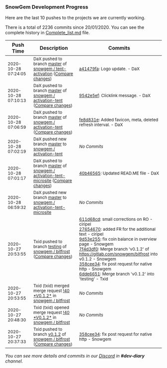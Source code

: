 
### SnowGem Development Progress

Here are the last 10 pushes to the projects we are currently working.

There is a total of 2236 commits since 20/01/2020. You can see the complete history in
 [Complete_list.md](Complete_list.md) file.

| Push Time | Description | Commits |
| --- | --- | --- |
| <sub>2020-10-28 07:24:05</sub> | <sub>DaX pushed to branch [master](https://gitlab.com/snowgem/snowpay-activation/commits/master) of [snowgem / tent\-activation](https://gitlab.com/snowgem/snowpay-activation) ([Compare changes](https://gitlab.com/snowgem/snowpay-activation/compare/437d3a5a597baad6d0b44227b39990aa18ea3053...a41479fa860e89e2ec8580eaa1d9d72a140bebbb))</sub> | <sub>[a41479fa](https://gitlab.com/snowgem/snowpay-activation/-/commit/a41479fa860e89e2ec8580eaa1d9d72a140bebbb): Logo update. - DaX</sub> |
| <sub>2020-10-28 07:10:13</sub> | <sub>DaX pushed to branch [master](https://gitlab.com/snowgem/activation-tent/commits/master) of [snowgem / activation\-tent](https://gitlab.com/snowgem/activation-tent) ([Compare changes](https://gitlab.com/snowgem/activation-tent/compare/fe8d831e735ddde5f77d33d032195dc5e2ab4a3d...9542e5ef6a9994eb30457acdeb5bf11598c7549c))</sub> | <sub>[9542e5ef](https://gitlab.com/snowgem/activation-tent/-/commit/9542e5ef6a9994eb30457acdeb5bf11598c7549c): Clicklink message. - DaX</sub> |
| <sub>2020-10-28 07:06:59</sub> | <sub>DaX pushed to branch [master](https://gitlab.com/snowgem/activation-tent/commits/master) of [snowgem / activation\-tent](https://gitlab.com/snowgem/activation-tent) ([Compare changes](https://gitlab.com/snowgem/activation-tent/compare/b6abed1b9ae84a8beceb15fe5b1af0e56663fdb7...fe8d831e735ddde5f77d33d032195dc5e2ab4a3d))</sub> | <sub>[fe8d831e](https://gitlab.com/snowgem/activation-tent/-/commit/fe8d831e735ddde5f77d33d032195dc5e2ab4a3d): Added favicon, meta, deleted refresh interval. - DaX</sub> |
| <sub>2020-10-28 07:02:19</sub> | <sub>DaX pushed new branch [master](https://gitlab.com/snowgem/activation-tent/commits/master) to [snowgem / activation\-tent](https://gitlab.com/snowgem/activation-tent)</sub> | <sub>_No Commits_</sub> |
| <sub>2020-10-28 07:01:17</sub> | <sub>DaX pushed to branch [master](https://gitlab.com/snowgem/activation-tent-microsite/commits/master) of [snowgem / activation\-tent\-microsite](https://gitlab.com/snowgem/activation-tent-microsite) ([Compare changes](https://gitlab.com/snowgem/activation-tent-microsite/compare/4860cd4d119efca84060d53d33aede72741377db...40b46565d26cb581a76ad07c34e214d09bf5a906))</sub> | <sub>[40b46565](https://gitlab.com/snowgem/activation-tent-microsite/-/commit/40b46565d26cb581a76ad07c34e214d09bf5a906): Updated READ.ME file - DaX</sub> |
| <sub>2020-10-28 06:59:32</sub> | <sub>DaX pushed new branch [master](https://gitlab.com/snowgem/activation-tent-microsite/commits/master) to [snowgem / activation\-tent\-microsite](https://gitlab.com/snowgem/activation-tent-microsite)</sub> | <sub>_No Commits_</sub> |
| <sub>2020-10-27 20:53:55</sub> | <sub>Txid pushed to branch [testing](https://gitlab.com/snowgem/bitfrost/commits/testing) of [snowgem / bitfrost](https://gitlab.com/snowgem/bitfrost) ([Compare changes](https://gitlab.com/snowgem/bitfrost/compare/756457830a57b4b3f8dbce1243aa49716abde1b0...6dde66513af5ec42cbf22934ea4bbdd78c5fb310))</sub> | <sub>[611d68cd](https://gitlab.com/snowgem/bitfrost/-/commit/611d68cdf70a595782473212d4eaf20c3d24c404): small corrections on RO - ciripel<br>[27654670](https://gitlab.com/snowgem/bitfrost/-/commit/27654670811af8d56caa6203143d7c929aa0baf8): added FR for the additional text - ciripel<br>[9d53e255](https://gitlab.com/snowgem/bitfrost/-/commit/9d53e255cead8137a84b3bde8424b7c34010a28c): fix coin balance in overview page - Snowgem<br>[7f4d3df0](https://gitlab.com/snowgem/bitfrost/-/commit/7f4d3df0ee6c1a87cf6c1719f9d75879479f7900): Merge branch 'v0.1.2' of https://gitlab.com/snowgem/bitfrost into v0.1.2 - Snowgem<br>[358cee34](https://gitlab.com/snowgem/bitfrost/-/commit/358cee3488e66b3fece75beeb143961a89a8a280): fix post request for native http - Snowgem<br>[6dde6651](https://gitlab.com/snowgem/bitfrost/-/commit/6dde66513af5ec42cbf22934ea4bbdd78c5fb310): Merge branch 'v0.1.2' into 'testing' - Txid</sub> |
| <sub>2020-10-27 20:53:55</sub> | <sub>Txid (txid) merged merge request [\!40 \*V0\.1\.2\*](https://gitlab.com/snowgem/bitfrost/-/merge_requests/40) in [snowgem / bitfrost](https://gitlab.com/snowgem/bitfrost)</sub> | <sub>_No Commits_</sub> |
| <sub>2020-10-27 20:48:30</sub> | <sub>Txid (txid) opened merge request [\!40 \*V0\.1\.2\*](https://gitlab.com/snowgem/bitfrost/-/merge_requests/40) in [snowgem / bitfrost](https://gitlab.com/snowgem/bitfrost)</sub> | <sub>_No Commits_</sub> |
| <sub>2020-10-27 20:37:33</sub> | <sub>Txid pushed to branch [v0\.1\.2](https://gitlab.com/snowgem/bitfrost/commits/v0.1.2) of [snowgem / bitfrost](https://gitlab.com/snowgem/bitfrost) ([Compare changes](https://gitlab.com/snowgem/bitfrost/compare/7f4d3df0ee6c1a87cf6c1719f9d75879479f7900...358cee3488e66b3fece75beeb143961a89a8a280))</sub> | <sub>[358cee34](https://gitlab.com/snowgem/bitfrost/-/commit/358cee3488e66b3fece75beeb143961a89a8a280): fix post request for native http - Snowgem</sub> |

_You can see more details and commits in our [Discord](https://discord.gg/zumGnbg) in **#dev-diary** channel._
